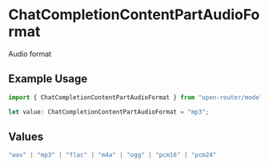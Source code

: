 # ChatCompletionContentPartAudioFormat

Audio format

## Example Usage

```typescript
import { ChatCompletionContentPartAudioFormat } from "open-router/models";

let value: ChatCompletionContentPartAudioFormat = "mp3";
```

## Values

```typescript
"wav" | "mp3" | "flac" | "m4a" | "ogg" | "pcm16" | "pcm24"
```